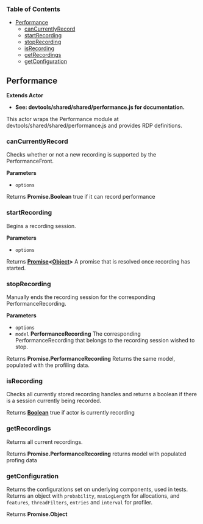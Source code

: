 <!-- Generated by documentation.js. Update this documentation by updating the source code. -->

### Table of Contents

-   [Performance](#performance)
    -   [canCurrentlyRecord](#cancurrentlyrecord)
    -   [startRecording](#startrecording)
    -   [stopRecording](#stoprecording)
    -   [isRecording](#isrecording)
    -   [getRecordings](#getrecordings)
    -   [getConfiguration](#getconfiguration)

## Performance

**Extends Actor**

-   **See: devtools/shared/shared/performance.js for documentation.**

This actor wraps the Performance module at devtools/shared/shared/performance.js
and provides RDP definitions.

### canCurrentlyRecord

Checks whether or not a new recording is supported by the PerformanceFront.

**Parameters**

-   `options`  

Returns **Promise.Boolean** true if it can record performance

### startRecording

Begins a recording session.

**Parameters**

-   `options`  

Returns **[Promise](https://developer.mozilla.org/en-US/docs/Web/JavaScript/Reference/Global_Objects/Promise)&lt;[Object](https://developer.mozilla.org/en-US/docs/Web/JavaScript/Reference/Global_Objects/Object)>** A promise that is resolved once recording has started.

### stopRecording

Manually ends the recording session for the corresponding PerformanceRecording.

**Parameters**

-   `options`  
-   `model` **PerformanceRecording** The corresponding PerformanceRecording that belongs to the recording
           session wished to stop.

Returns **Promise.PerformanceRecording** Returns the same model, populated with the profiling data.

### isRecording

Checks all currently stored recording handles and returns a boolean
if there is a session currently being recorded.

Returns **[Boolean](https://developer.mozilla.org/en-US/docs/Web/JavaScript/Reference/Global_Objects/Boolean)** true if actor is currently recording

### getRecordings

Returns all current recordings.

Returns **Promise.PerformanceRecording** returns model with populated profing data

### getConfiguration

Returns the configurations set on underlying components, used in tests.
Returns an object with `probability`, `maxLogLength` for allocations, and
`features`, `threadFilters`, `entries` and `interval` for profiler.

Returns **Promise.Object** 
